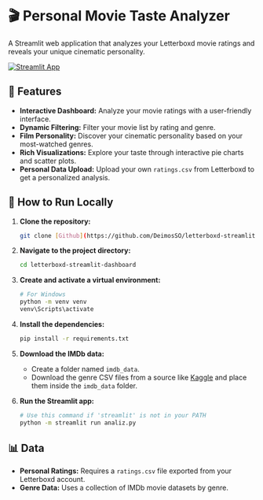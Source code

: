 # 🎬 Personal Movie Taste Analyzer

A Streamlit web application that analyzes your Letterboxd movie ratings and reveals your unique cinematic personality.

[![Streamlit App](https://static.streamlit.io/badges/streamlit_badge_black_white.svg)](https://letterboxd-replay.streamlit.app)

## 🌟 Features

- **Interactive Dashboard:** Analyze your movie ratings with a user-friendly interface.
- **Dynamic Filtering:** Filter your movie list by rating and genre.
- **Film Personality:** Discover your cinematic personality based on your most-watched genres.
- **Rich Visualizations:** Explore your taste through interactive pie charts and scatter plots.
- **Personal Data Upload:** Upload your own `ratings.csv` from Letterboxd to get a personalized analysis.

## 🚀 How to Run Locally

1.  **Clone the repository:**
    ```bash
    git clone [Github](https://github.com/DeimosSO/letterboxd-streamlit-dashboard)
    ```

2.  **Navigate to the project directory:**
    ```bash
    cd letterboxd-streamlit-dashboard
    ```

3.  **Create and activate a virtual environment:**
    ```bash
    # For Windows
    python -m venv venv
    venv\Scripts\activate
    ```

4.  **Install the dependencies:**
    ```bash
    pip install -r requirements.txt
    ```

5.  **Download the IMDb data:**
    * Create a folder named `imdb_data`.
    * Download the genre CSV files from a source like [Kaggle](https://www.kaggle.com/datasets/thedevastator/imdb-movies-from-2000-to-2022) and place them inside the `imdb_data` folder.

6.  **Run the Streamlit app:**
    ```bash
    # Use this command if 'streamlit' is not in your PATH
    python -m streamlit run analiz.py
    ```
## 📊 Data

-   **Personal Ratings:** Requires a `ratings.csv` file exported from your Letterboxd account.
-   **Genre Data:** Uses a collection of IMDb movie datasets by genre.
